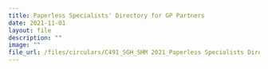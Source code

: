 ```yaml
---
title: Paperless Specialists' Directory for GP Partners
date: 2021-11-01
layout: file
description: ""
image: ""
file_url: /files/circulars/C491_SGH_SHM 2021_Paperless Specialists Directory for GP Partners.pdf
---
```

